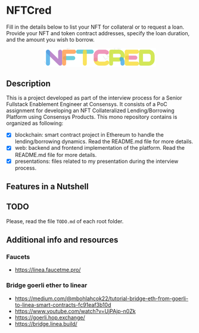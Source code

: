 # NFTCred


Fill in the details below to list your NFT for collateral or to request a loan. Provide your NFT and token contract addresses, specify the loan duration, and the amount you wish to borrow.

<p align="center">
  <img src="web/api/src/assets/logo.png" width="300" /></a>
</p>

## Description

This is a project developed as part of the interview process for a Senior Fullstack Enablement Engineer at Consensys. It consists of a PoC assignment for developing an NFT Collateralized Lending/Borrowing Platform using Consensys Products. This mono repository contains is organized as following:

- [x] blockchain: smart contract project in Ethereum to handle the lending/borrowing dynamics. Read the README.md file for more details.
- [x] web: backend and frontend implementation of the platform. Read the README.md file for more details.
- [x] presentations: files related to my presentation during the interview process.

## Features in a Nutshell

## TODO

Please, read the file ``TODO.md`` of each root folder.

## Additional info and resources

### Faucets

- https://linea.faucetme.pro/

### Bridge goerli ether to linear

- https://medium.com/@mbohlahcok22/tutorial-bridge-eth-from-goerli-to-linea-smart-contracts-fc91eaf3b10d
- https://www.youtube.com/watch?v=UjPAjp-n0Zk
- https://goerli.hop.exchange/
- https://bridge.linea.build/
